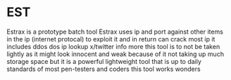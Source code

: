 # EST
Estrax is a prototype batch tool
Estrax uses ip and port against other items in the ip (internet protocal) to exploit it and in return can crack most ip it includes
ddos
dos
ip lookup
x/twitter info
more
this tool is to not be taken lightly as it might look innocent and weak because of it not taking up much storage space but
it is a powerful lightweight tool that is up to daily standards of most pen-testers and coders this tool works wonders
